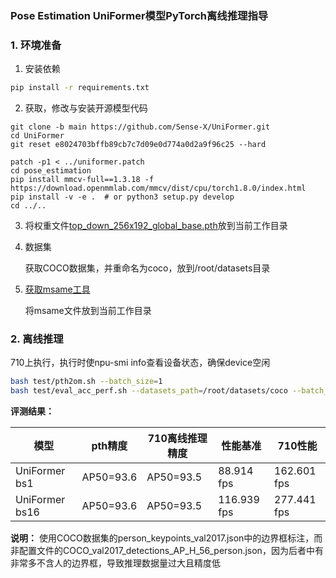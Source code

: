 ###  Pose Estimation UniFormer模型PyTorch离线推理指导

### 1. 环境准备

1. 安装依赖

```bash
pip install -r requirements.txt
```

2. 获取，修改与安装开源模型代码

```
git clone -b main https://github.com/Sense-X/UniFormer.git
cd UniFormer
git reset e8024703bffb89cb7c7d09e0d774a0d2a9f96c25 --hard

patch -p1 < ../uniformer.patch
cd pose_estimation
pip install mmcv-full==1.3.18 -f https://download.openmmlab.com/mmcv/dist/cpu/torch1.8.0/index.html
pip install -v -e .  # or python3 setup.py develop
cd ../..
```

3. 将权重文件[top_down_256x192_global_base.pth](https://drive.google.com/file/d/15tzJaRyEzyWp2mQhpjDbBzuGoyCaJJ-2/view?usp=sharing)放到当前工作目录

4. 数据集

   获取COCO数据集，并重命名为coco，放到/root/datasets目录

5. [获取msame工具](https://gitee.com/ascend/tools/tree/master/msame)

   将msame文件放到当前工作目录

### 2. 离线推理

710上执行，执行时使npu-smi info查看设备状态，确保device空闲

```bash
bash test/pth2om.sh --batch_size=1
bash test/eval_acc_perf.sh --datasets_path=/root/datasets/coco --batch_size=1
```

**评测结果：**

| 模型        | pth精度   | 710离线推理精度 | 性能基准  | 710性能 |
| ----------- | --------- | --------------- | --------- | ------- |
| UniFormer bs1 | AP50=93.6 | AP50=93.5 | 88.914 fps | 162.601 fps |
| UniFormer bs16 | AP50=93.6 | AP50=93.5 | 116.939 fps | 277.441 fps |

**说明：**
使用COCO数据集的person_keypoints_val2017.json中的边界框标注，而非配置文件的COCO_val2017_detections_AP_H_56_person.json，因为后者中有非常多不含人的边界框，导致推理数据量过大且精度低